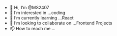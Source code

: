 - 👋 Hi, I’m @MS2407
- 👀 I’m interested in ...coding
- 🌱 I’m currently learning ...React
- 💞️ I’m looking to collaborate on ...Frontend Projects
- 📫 How to reach me ...

<!---
MS2407/MS2407 is a ✨ special ✨ repository because its `README.md` (this file) appears on your GitHub profile.
You can click the Preview link to take a look at your changes.
--->
